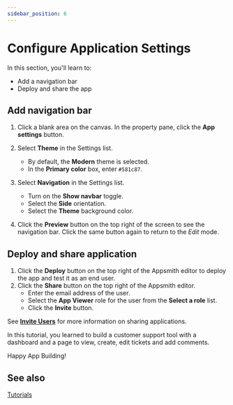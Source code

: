 ```yaml
---
sidebar_position: 6
---
```


# Configure Application Settings

In this section, you'll learn to:
* Add a navigation bar
* Deploy and share the app

## Add navigation bar

1. Click a blank area on the canvas. In the property pane, click the **App settings** button.

2. Select **Theme** in the Settings list.
    - By default, the **Modern** theme is selected.
    - In the **Primary color** box, enter `#581c87`.

3. Select **Navigation** in the Settings list.
    - Turn on the **Show navbar** toggle.
    - Select the **Side** orientation.
    - Select the **Theme** background color.

4. Click the **Preview** button on the top right of the screen to see the navigation bar. Click the same button again to return to the *Edit* mode.

## Deploy and share application

1. Click the **Deploy** button on the top right of the Appsmith editor to deploy the app and test it as an end user. 
2. Click the **Share** button on the top right of the Appsmith editor.
    * Enter the email address of the user.
    * Select the **App Viewer** role for the user from the **Select a role** list.
    * Click the **Invite** button.

See [**Invite Users**](/advanced-concepts/invite-users) for more information on sharing applications.

In this tutorial, you learned to build a customer support tool with a dashboard and a page to view, create, edit tickets and add comments. 

Happy App Building!

## See also
[Tutorials](/getting-started/tutorials)